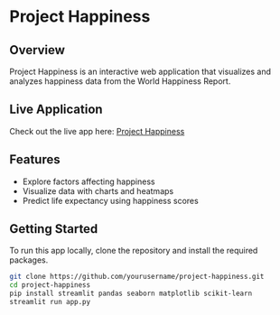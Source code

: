 # Project Happiness

## Overview
Project Happiness is an interactive web application that visualizes and analyzes happiness data from the World Happiness Report. 

## Live Application
Check out the live app here: [Project Happiness](https://projecthappiness.streamlit.app/)

## Features
- Explore factors affecting happiness
- Visualize data with charts and heatmaps
- Predict life expectancy using happiness scores

## Getting Started
To run this app locally, clone the repository and install the required packages. 

```bash
git clone https://github.com/yourusername/project-happiness.git
cd project-happiness
pip install streamlit pandas seaborn matplotlib scikit-learn
streamlit run app.py
